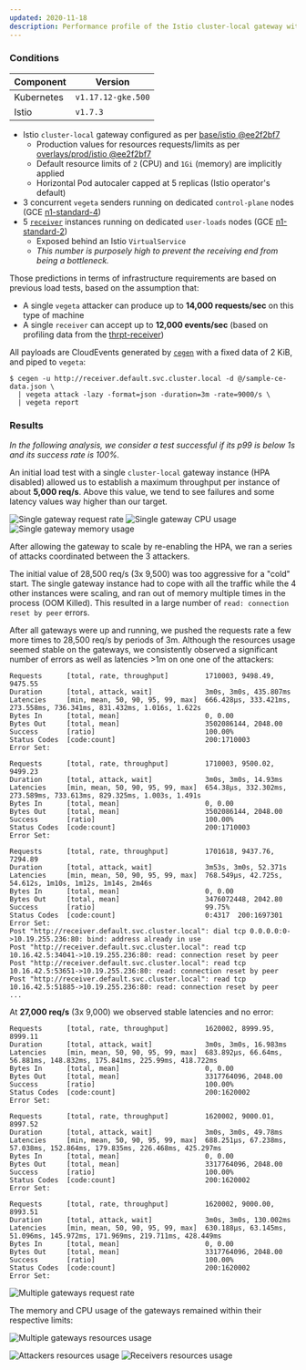```yaml
---
updated: 2020-11-18
description: Performance profile of the Istio cluster-local gateway with default settings.
---
```


### Conditions

| Component        | Version            |
| ---------------- | ------------------ |
| Kubernetes       | `v1.17.12-gke.500` |
| Istio            | `v1.7.3`           |

* Istio `cluster-local` gateway configured as per [base/istio @ee2f2bf7][config-istio]
  * Production values for resources requests/limits as per [overlays/prod/istio @ee2f2bf7][config-istio-res]
  * Default resource limits of `2` (CPU) and `1Gi` (memory) are implicitly applied
  * Horizontal Pod autocaler capped at 5 replicas (Istio operator's default)
* 3 concurrent `vegeta` senders running on dedicated `control-plane` nodes (GCE [n1-standard-4][gce-machines])
* 5 [`receiver`][receiver] instances running on dedicated `user-loads` nodes (GCE [n1-standard-2][gce-machines])
  * Exposed behind an Istio `VirtualService`
  * _This number is purposely high to prevent the receiving end from being a bottleneck._

Those predictions in terms of infrastructure requirements are based on previous load tests, based on the assumption
that:

* A single `vegeta` attacker can produce up to **14,000 requests/sec** on this type of machine
* A single `receiver` can accept up to **12,000 events/sec** (based on profiling data from the
  [thrpt-receiver][thrpt-receiver])

All payloads are CloudEvents generated by [`cegen`][cegen] with a fixed data of 2 KiB, and piped to `vegeta`:

```console
$ cegen -u http://receiver.default.svc.cluster.local -d @/sample-ce-data.json \
  | vegeta attack -lazy -format=json -duration=3m -rate=9000/s \
  | vegeta report
```

### Results

_In the following analysis, we consider a test successful if its p99 is below 1s and its success rate is 100%._

An initial load test with a single `cluster-local` gateway instance (HPA disabled) allowed us to establish a maximum
throughput per instance of about **5,000 req/s**. Above this value, we tend to see failures and some latency values way
higher than our target.

![Single gateway request rate](.assets/req-rate-gw-single.png)
![Single gateway CPU usage](.assets/cpu-gw-single.png)
![Single gateway memory usage](.assets/mem-gw-single.png)

After allowing the gateway to scale by re-enabling the HPA, we ran a series of attacks coordinated between the 3
attackers.

The initial value of 28,500 req/s (3x 9,500) was too aggressive for a "cold" start. The single gateway instance had to
cope with all the traffic while the 4 other instances were scaling, and ran out of memory multiple times in the process
(OOM Killed). This resulted in a large number of `read: connection reset by peer` errors.

After all gateways were up and running, we pushed the requests rate a few more times to 28,500 req/s by periods of 3m.
Although the resources usage seemed stable on the gateways, we consistently observed a significant number of errors as
well as latencies >1m on one one of the attackers:

```
Requests      [total, rate, throughput]         1710003, 9498.49, 9475.55
Duration      [total, attack, wait]             3m0s, 3m0s, 435.807ms
Latencies     [min, mean, 50, 90, 95, 99, max]  666.428µs, 333.421ms, 273.558ms, 736.341ms, 831.432ms, 1.016s, 1.622s
Bytes In      [total, mean]                     0, 0.00
Bytes Out     [total, mean]                     3502086144, 2048.00
Success       [ratio]                           100.00%
Status Codes  [code:count]                      200:1710003
Error Set:

Requests      [total, rate, throughput]         1710003, 9500.02, 9499.23
Duration      [total, attack, wait]             3m0s, 3m0s, 14.93ms
Latencies     [min, mean, 50, 90, 95, 99, max]  654.38µs, 332.302ms, 273.589ms, 733.613ms, 829.325ms, 1.003s, 1.491s
Bytes In      [total, mean]                     0, 0.00
Bytes Out     [total, mean]                     3502086144, 2048.00
Success       [ratio]                           100.00%
Status Codes  [code:count]                      200:1710003
Error Set:

Requests      [total, rate, throughput]         1701618, 9437.76, 7294.89
Duration      [total, attack, wait]             3m53s, 3m0s, 52.371s
Latencies     [min, mean, 50, 90, 95, 99, max]  768.549µs, 42.725s, 54.612s, 1m10s, 1m12s, 1m14s, 2m46s
Bytes In      [total, mean]                     0, 0.00
Bytes Out     [total, mean]                     3476072448, 2042.80
Success       [ratio]                           99.75%
Status Codes  [code:count]                      0:4317  200:1697301
Error Set:
Post "http://receiver.default.svc.cluster.local": dial tcp 0.0.0.0:0->10.19.255.236:80: bind: address already in use
Post "http://receiver.default.svc.cluster.local": read tcp 10.16.42.5:34041->10.19.255.236:80: read: connection reset by peer
Post "http://receiver.default.svc.cluster.local": read tcp 10.16.42.5:53651->10.19.255.236:80: read: connection reset by peer
Post "http://receiver.default.svc.cluster.local": read tcp 10.16.42.5:51885->10.19.255.236:80: read: connection reset by peer
...
```

At **27,000 req/s** (3x 9,000) we observed stable latencies and no error:

```
Requests      [total, rate, throughput]         1620002, 8999.95, 8999.11
Duration      [total, attack, wait]             3m0s, 3m0s, 16.983ms
Latencies     [min, mean, 50, 90, 95, 99, max]  683.892µs, 66.64ms, 56.881ms, 148.832ms, 175.841ms, 225.99ms, 418.722ms
Bytes In      [total, mean]                     0, 0.00
Bytes Out     [total, mean]                     3317764096, 2048.00
Success       [ratio]                           100.00%
Status Codes  [code:count]                      200:1620002
Error Set:

Requests      [total, rate, throughput]         1620002, 9000.01, 8997.52
Duration      [total, attack, wait]             3m0s, 3m0s, 49.78ms
Latencies     [min, mean, 50, 90, 95, 99, max]  688.251µs, 67.238ms, 57.038ms, 152.864ms, 179.835ms, 226.468ms, 425.297ms
Bytes In      [total, mean]                     0, 0.00
Bytes Out     [total, mean]                     3317764096, 2048.00
Success       [ratio]                           100.00%
Status Codes  [code:count]                      200:1620002
Error Set:

Requests      [total, rate, throughput]         1620002, 9000.00, 8993.51
Duration      [total, attack, wait]             3m0s, 3m0s, 130.002ms
Latencies     [min, mean, 50, 90, 95, 99, max]  630.188µs, 63.145ms, 51.096ms, 145.972ms, 171.969ms, 219.711ms, 428.449ms
Bytes In      [total, mean]                     0, 0.00
Bytes Out     [total, mean]                     3317764096, 2048.00
Success       [ratio]                           100.00%
Status Codes  [code:count]                      200:1620002
Error Set:
```

![Multiple gateways request rate](.assets/req-rate-gw.png)

The memory and CPU usage of the gateways remained within their respective limits:

![Multiple gateways resources usage](.assets/gw-resources.png)

![Attackers resources usage](.assets/attacker-resources.png)
![Receivers resources usage](.assets/receiver-resources.png)

[gce-machines]: https://cloud.google.com/compute/docs/machine-types
[config-istio]: https://github.com/triggermesh/config/blob/ee2f2bf78964417b2912add886f265862b1de421/base/istio/istio.yaml
[config-istio-res]: https://github.com/triggermesh/config/blob/ee2f2bf78964417b2912add886f265862b1de421/overlays/prod/istio/gateways-k8s-resources.yaml
[receiver]: ../../receiver/
[thrpt-receiver]: ../../thrpt-receiver#throughput
[cegen]: ../../tools/cegen/

